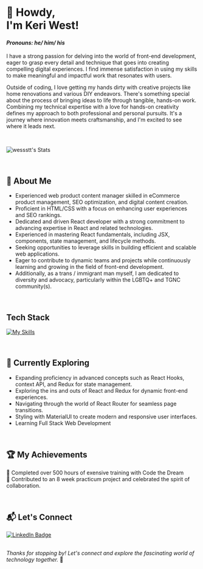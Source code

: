 # 👋 Howdy, <br> I'm Keri West! 
#### _Pronouns: he/ him/ his_

I have a strong passion for delving into the world of front-end development, eager to grasp every detail and technique that goes into creating compelling digital experiences. I find immense satisfaction in using my skills to make meaningful and impactful work that resonates with users.

Outside of coding, I love getting my hands dirty with creative projects like home renovations and various DIY endeavors. There's something special about the process of bringing ideas to life through tangible, hands-on work. Combining my technical expertise with a love for hands-on creativity defines my approach to both professional and personal pursuits. It's a journey where innovation meets craftsmanship, and I'm excited to see where it leads next.

<br>

![wessstt's Stats](https://github-readme-stats.vercel.app/api?username=wessstt&theme=vue-dark&show_icons=true&hide_border=true&count_private=true)

<br>

## 🚀 About Me

+ Experienced web product content manager skilled in eCommerce product management, SEO optimization, and digital content creation. 
+ Proficient in HTML/CSS with a focus on enhancing user experiences and SEO rankings.
+ Dedicated and driven React developer with a strong commitment to advancing expertise in React and related technologies. 
+ Experienced in mastering React fundamentals, including JSX, components, state management, and lifecycle methods. 
+ Seeking opportunities to leverage skills in building efficient and scalable web applications.
+ Eager to contribute to dynamic teams and projects while continuously learning and growing in the field of front-end development.
+ Additionally, as a trans / immigrant man myself, I am dedicated to diversity and advocacy, particularly within the LGBTQ+ and TGNC community(s).

<br>

## Tech Stack
[![My Skills](https://skillicons.dev/icons?i=js,html,css,react,figma,ai,ps,materialui,ts,vite,vscode,git,github,npm)](https://skillicons.dev)

<br>

## 🌱 Currently Exploring

  + Expanding proficiency in advanced concepts such as React Hooks, context API, and Redux for state management.
  + Exploring the ins and outs of React and Redux for dynamic front-end experiences.
  + Navigating through the world of React Router for seamless page transitions.
  + Styling with MaterialUI to create modern and responsive user interfaces.
  + Learning Full Stack Web Development

<br>

 ## 🏆 My Achievements

 🌟 Completed over 500 hours of exensive training with Code the Dream <br>
 🌟 Contributed to an 8 week practicum project and celebrated the spirit of collaboration.

<br>

## 📬 Let's Connect

 <div id="badges">
  <a href="https://www.linkedin.com/in/keri-west/">
    <img src="https://img.shields.io/badge/LinkedIn-blue?style=for-the-badge&logo=linkedin&logoColor=white" alt="LinkedIn Badge"/>
  </a>
 </div>
 <br>
 
_Thanks for stopping by! Let's connect and explore the fascinating world of technology together._ 🚀

